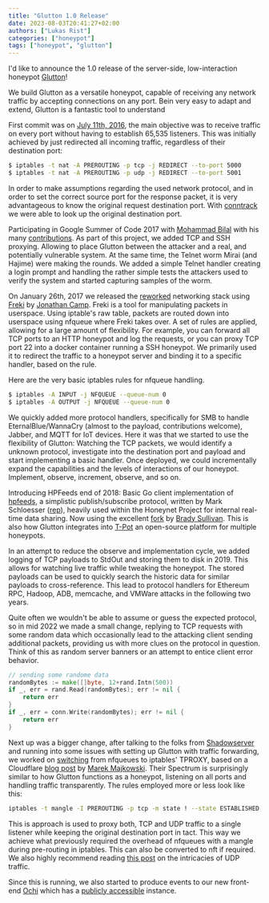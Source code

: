 ```yaml
---
title: "Glutton 1.0 Release"
date: 2023-08-03T20:41:27+02:00
authors: ["Lukas Rist"]
categories: ["honeypot"]
tags: ["honeypot", "glutton"]
---
```


I'd like to announce the 1.0 release of the server-side, low-interaction honeypot [Glutton](https://github.com/mushorg/glutton)!

We build Glutton as a versatile honeypot, capable of receiving any network traffic by accepting connections on any port. Bein very easy to adapt and extend, Glutton is a fantastic tool to understand 

<!--more-->

First commit was on [July 11th, 2016](https://github.com/mushorg/glutton/commit/adfbf78d9e226e76158a404634d062c6b2db7283), the main objective was to receive traffic on every port without having to establish 65,535 listeners. This was initially achieved by just redirected all incoming traffic, regardless of their destination port:

```bash
$ iptables -t nat -A PREROUTING -p tcp -j REDIRECT --to-port 5000
$ iptables -t nat -A PREROUTING -p udp -j REDIRECT --to-port 5001
```

In order to make assumptions regarding the used network protocol, and in order to set the correct source port for the response packet, it is very advantageous to know the original request destination port. With [conntrack](https://blog.cloudflare.com/conntrack-tales-one-thousand-and-one-flows/) we were able to look up the original destination port.

Participating in Google Summer of Code 2017 with [Mohammad Bilal](https://github.com/furusiyya) with his many [contributions](https://gist.github.com/furusiyya/38e8ca7963fd94ffc253e8b22e3338f2). As part of this project, we added TCP and SSH proxying. Allowing to place Glutton between the attacker and a real, and potentially vulnerable system. At the same time, the Telnet worm Mirai (and Hajime) were making the rounds. We added a simple Telnet handler creating a login prompt and handling the rather simple tests the attackers used to verify the system and started capturing samples of the worm.

On January 26th, 2017 we released the [reworked](https://github.com/mushorg/glutton/commit/df5efe922617ebe68312b3ccb5ea984265436507) networking stack using [Freki](https://github.com/kung-foo/freki) by [Jonathan Camp](https://github.com/kung-foo). Freki is a tool for manipulating packets in userspace. Using iptable's raw table, packets are routed down into userspace using nfqueue where Freki takes over. A set of rules are applied, allowing for a large amount of flexibility. For example, you can forward all TCP ports to an HTTP honeypot and log the requests, or you can proxy TCP port 22 into a docker container running a SSH honeypot. We primarily used it to redirect the traffic to a honeypot server and binding it to a specific handler, based on the rule.

Here are the very basic iptables rules for nfqueue handling.

```bash
$ iptables -A INPUT -j NFQUEUE --queue-num 0
$ iptables -A OUTPUT -j NFQUEUE --queue-num 0
```

We quickly added more protocol handlers, specifically for SMB to handle EternalBlue/WannaCry (almost to the payload, contributions welcome), Jabber, and MQTT for IoT devices. Here it was that we started to use the flexibility of Glutton: Watching the TCP packets, we would identify a unknown protocol, investigate into the destination port and payload and start implementing a basic handler. Once deployed, we could incrementally expand the capabilities and the levels of interactions of our honeypot. Implement, observe, increment, observe, and so on.

Introducing HPFeeds end of 2018: Basic Go client implementation of [hpfeeds](https://github.com/rep/hpfeeds), a simplistic publish/subscribe protocol, written by Mark Schloesser ([rep](https://github.com/rep/)), heavily used within the Honeynet Project for internal real-time data sharing. Now using the excellent [fork](https://github.com/d1str0/hpfeeds) by [Brady Sullivan](https://github.com/d1str0). This is also how Glutton integrates into [T-Pot](https://github.com/telekom-security/tpotce) an open-source platform for multiple honeypots.

In an attempt to reduce the observe and implementation cycle, we added logging of TCP payloads to StdOut and storing them to disk in 2019. This allows for watching live traffic while tweaking the honeypot. The stored payloads can be used to quickly search the historic data for similar payloads to cross-reference. This lead to protocol handlers for Ethereum RPC, Hadoop, ADB, memcache, and VMWare attacks in the following two years.

Quite often we wouldn't be able to assume or guess the expected protocol, so in mid 2022 we made a small change, replying to TCP requests with some random data which occasionally lead to the attacking client sending additional packets, providing us with more clues on the protocol in question. Think of this as random server banners or an attempt to entice client error behavior.

```go 
// sending some randome data
randomBytes := make([]byte, 12+rand.Intn(500))
if _, err = rand.Read(randomBytes); err != nil {
	return err
}
if _, err = conn.Write(randomBytes); err != nil {
	return err
}
```

Next up was a bigger change, after talking to the folks from [Shadowserver](https://www.shadowserver.org/) and running into some issues with setting up Glutton with traffic forwarding, we worked on [switching](https://github.com/mushorg/glutton/commit/10f496130b1600460992dfb1102ff6cfbe67e94c) from nfqueues to iptables' TPROXY, based on a Cloudflare [blog post](https://blog.cloudflare.com/how-we-built-spectrum/) by [Marek Majkowski](https://twitter.com/majek04). Their Spectrum is surprisingly similar to how Glutton functions as a honeypot, listening on all ports and handling traffic transparently. The rules employed more or less look like this:

```bash
iptables -t mangle -I PREROUTING -p tcp -m state ! --state ESTABLISHED,RELATED -j TPROXY --on-port 5000 --on-ip 127.0.0.1
```

This is approach is used to proxy both, TCP and UDP traffic to a single listener while keeping the original destination port in tact. This way we achieve what previously required the overhead of nfqueues with a mangle during pre-routing in iptables. This can also be converted to nft if required. We also highly recommend reading [this post](https://blog.cloudflare.com/everything-you-ever-wanted-to-know-about-udp-sockets-but-were-afraid-to-ask-part-1/) on the intricacies of UDP traffic.

Since this is running, we also started to produce events to our new front-end [Ochi](https://github.com/honeynet/ochi) which has a [publicly accessible](https://ochi.mushmush.org/) instance.
